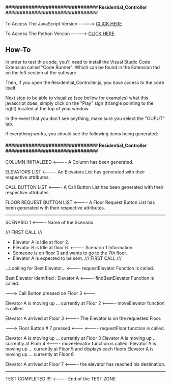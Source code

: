 <h4>################################ Residential_Controller ################################</h4>

To Access The JavaScript Version -----> [CLICK HERE](https://github.com/CptnWookie/Rocket_Elevators_Controllers/blob/master/Residential_Controller.js)

To Access The Python Version -----> [CLICK HERE](https://github.com/CptnWookie/Rocket_Elevators_Controllers/blob/master/Residential_Controller.py)


<h2>How-To</h2>
In order to test this code, you'll need to install the Visual Studio Code Extension called "Code Runner". Which can be found in the Extension tad on the left section of the software.

Then, if you open the Residential_Controller.js, you have access to the code itself.

Next step to be able to visualize (see bellow for examples) what this javascript does, simply click on the "Play" sign (triangle pointing to the right) located at the top of your window.

In the event that you don't see anything, make sure you select the "OUPUT" tab.

If everything works, you should see the following items being generated:

<h4>################################ Residential_Controller ################################</h4>

COLUMN INITIALIZED                                              <---- A Column has been generated.

ELEVATORS LIST                                                  <---- An Elevators List has generated with their 
                                                                      respective attributes.

CALL BUTTON LIST                                                <---- A Call Button List has been generated with their 
                                                                      respective attributes.

FLOOR REQUEST BUTTON LIST                                       <---- A Floor Request Button List has been generated with 
                                                                      their respective attributes.

-----------------------         

SCENARIO 1                                                      <---- Name of the Scenario.

/// FIRST CALL ///
  - Elevator A is Idle at floor 2.
  - Elevator B is Idle at floor 6.                              <---- Scenario 1 Information.
  - Someone is on floor 3 and wants to go to the 7th floor.
  - Elevator A is expected to be sent.
/// FIRST CALL ///

...Looking for Best Elevator...                                 <---- requestElevator Function is called.

Best Elevator identified  :  Elevator A                         <---- findBestElevator Function is called.

---> Call Button pressed on Floor 3 <---                        

Elevator A is moving up ... currently at Floor 2                <---- moveElevator function is called.

Elevator A arrived at Floor 3                                   <---- The Elevator is on the requested Floor.

---> Floor Button # 7 pressed <---                              <---- requestFloor function is called.

Elevator A is moving up ... currently at Floor 3
Elevator A is moving up ... currently at Floor 4                <---- moveElevator function is called.
Elevator A is moving up ... currently at Floor 5                      and displays each floors
Elevator A is moving up ... currently at Floor 6

Elevator A arrived at Floor 7                                   <---- the elevator has reached his destination.

-----------------------

TEST COMPLETED !!!!                                             <---- End of the TEST ZONE







